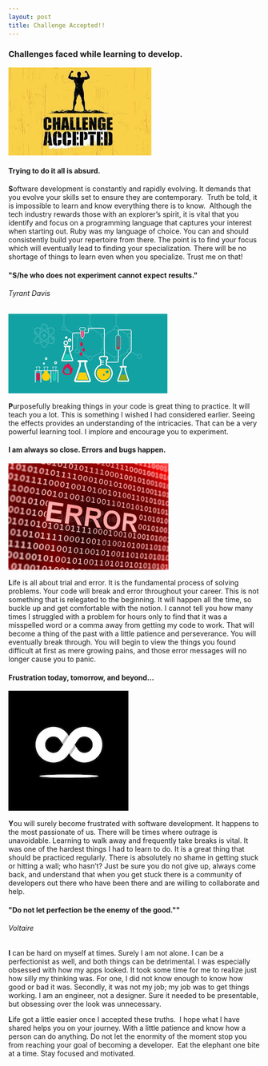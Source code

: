 ```yaml
---
layout: post
title: Challenge Accepted!!
---
```

<h3 class="center">Challenges faced while learning to develop.</h3>

<span class="center">![Challenge Accepted](/img/post_images/challengeAccepted.png)</span>


<h4 class="center wide">Trying to do it all is absurd.</h4>

<b><span class="special-text">S</span></b>oftware development is constantly and rapidly evolving. It demands that you evolve your skills set to ensure they are contemporary.  Truth be told, it is impossible to learn and know everything there is to know.  Although the tech industry rewards those with an explorer’s spirit, it is vital that you identify and focus on a programming language that captures your interest when starting out. Ruby was my language of choice. You can and should consistently build your repertoire from there. The point is to find your focus which will eventually lead to finding your specialization. There will be no shortage of things to learn even when you specialize. Trust me on that!

<h4 class="center wide">"S/he who does not experiment cannot expect results." </h4>
<h6 class="center author wide">Tyrant Davis</h6>

<span class="center">![Challenge Accepted](/img/post_images/inTheLab.png)</span>

<b><span class="special-text">P</span></b>urposefully breaking things in your code is great thing to practice. It will teach you a lot. This is something I wished I had considered earlier. Seeing the effects provides an understanding of the intricacies. That can be a very powerful learning tool. I implore and encourage you to experiment.

<h4 class="center wide">I am always so close. Errors and bugs happen.</h4>

<span class="center">![Error Image](/img/post_images/error2.jpeg)</span>

<b><span class="special-text">L</span></b>ife is all about trial and error. It is the fundamental process of solving problems. Your code will break and error throughout your career. This is not something that is relegated to the beginning. It will happen all the time, so buckle up and get comfortable with the notion. I cannot tell you how many times I struggled with a problem for hours only to find that it was a misspelled word or a comma away from getting my code to work. That will become a thing of the past with a little patience and perseverance. You will eventually break through. You will begin to view the things you found difficult at first as mere growing pains, and those error messages will no longer cause you to panic. 

<h4 class="wide center">Frustration today, tomorrow, and beyond...</h4>

<span class="center">![Infinity](/img/post_images/infinity.jpeg)</span>

<b><span class="special-text">Y</span></b>ou will surely become frustrated with software development. It happens to the most passionate of us. There will be times where outrage is unavoidable. Learning to walk away and frequently take breaks is vital. It was one of the hardest things I had to learn to do. It is a great thing that should be practiced regularly. There is absolutely no shame in getting stuck or hitting a wall; who hasn’t? Just be sure you do not give up, always come back, and understand that when you get stuck there is a community of developers out there who have been there and are willing to collaborate and help.

<h4 class="wide center">"Do not let perfection be the enemy of the good.""</h4>
<h6 class="author wide center">Voltaire</h6>

<b><span class="special-text">I</span></b> can be hard on myself at times. Surely I am not alone. I can be a perfectionist as well, and both things can be detrimental. I was especially obsessed with how my apps looked. It took some time for me to realize just how silly my thinking was. For one, I did not know enough to know how good or bad it was. Secondly, it was not my job; my job was to get things working. I am an engineer, not a designer. Sure it needed to be presentable, but obsessing over the look was unnecessary.

<b><span class="special-text">L</span></b>ife got a little easier once I accepted these truths.  I hope what I have shared helps you on your journey. With a little patience and know how a person can do anything. Do not let the enormity of the moment stop you from reaching your goal of becoming a developer.  Eat the elephant one bite at a time. Stay focused and motivated.
